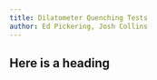 ```yaml
---
title: Dilatometer Quenching Tests
author: Ed Pickering, Josh Collins
---
```


## Here is a heading
